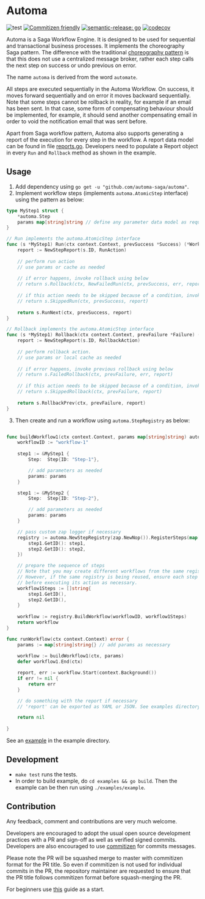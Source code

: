 # Automa
![test](https://github.com/automa-saga/automa/actions/workflows/test.yaml/badge.svg)
[![Commitizen friendly](https://img.shields.io/badge/commitizen-friendly-brightgreen.svg)](http://commitizen.github.io/cz-cli/)
[![semantic-release: go](https://img.shields.io/badge/semantic--release-go?logo=semantic-release)](https://github.com/semantic-release/semantic-release)
[![codecov](https://codecov.io/gh/automa-saga/automa/branch/master/graph/badge.svg?token=DMRN5J6TJW)](https://codecov.io/gh/automa-saga/automa)

Automa is a Saga Workflow Engine. It is designed to be used for sequential and transactional business processes. It 
implements the choreography Saga pattern. The difference with the traditional
[choreography pattern](https://learn.microsoft.com/en-us/azure/architecture/reference-architectures/saga/saga) is that 
this does not use a centralized message broker, rather each step calls the next step on success or undo previous on 
error. 

The name `automa` is derived from the word `automate`.

All steps are executed sequentially in the Automa Workflow. On success, it moves forward sequentially and on error it moves
backward sequentially. Note that some steps cannot be rollback in reality, for example if an email has been sent. In that
case, some form of compensating behaviour should be implemented, for example, it should send another compensating email 
in order to void the notification email that was sent before.

Apart from Saga workflow pattern, Automa also supports generating a report of the execution for every step in the workflow. 
A report data model can be found in file [reports.go](https://github.com/automa-saga/automa/blob/master/reports.go). 
Developers need to populate a Report object in every `Run` and `Rollback` method as shown in the example. 

## Usage

1. Add dependency using `go get -u "github.com/automa-saga/automa"`.
2. Implement workflow steps (implements `automa.AtomicStep` interface) using the pattern as below:
```go
type MyStep1 struct {
	*automa.Step
	params map[string]string // define any parameter data model as required
}

// Run implements the automa.AtomicStep interface
func (s *MyStep1) Run(ctx context.Context, prevSuccess *Success) (*WorkflowReport, error) {
	report := NewStepReport(s.ID, RunAction)
	
	// perform run action
	// use params or cache as needed
	
	// if error happens, invoke rollback using below
	// return s.Rollback(ctx, NewFailedRun(ctx, prevSuccess, err, report))
	
	// if this action needs to be skipped because of a condition, invoke next Run using..
	// return s.SkippedRun(ctx, prevSuccess, report) 
	
	return s.RunNext(ctx, prevSuccess, report)
}

// Rollback implements the automa.AtomicStep interface
func (s *MyStep1) Rollback(ctx context.Context, prevFailure *Failure) (*WorkflowReport, error) {
	report := NewStepReport(s.ID, RollbackAction)
	
	// perform rollback action.
	// use params or local cache as needed
	
	// if error happens, invoke previous rollback using below
	// return s.FailedRollback(ctx, prevFailure, err, report)
	
	// if this action needs to be skipped because of a condition, invoke ..
	// return s.SkippedRollback(ctx, prevFailure, report) 
	
	return s.RollbackPrev(ctx, prevFailure, report)
}
```
3. Then create and run a workflow using `automa.StepRegistry` as below:
```go

func buildWorkflow1(ctx context.Context, params map[string]string) automa.Workflow {
    workflowID := "workflow-1"
	
    step1 := &MyStep1 {
        Step:  Step{ID: "Step-1"},

        // add parameters as needed
        params: params
    }

    step1 := &MyStep2 {
        Step:  Step{ID: "Step-2"},

        // add parameters as needed
        params: params
    }

    // pass custom zap logger if necessary
    registry := automa.NewStepRegistry(zap.NewNop()).RegisterSteps(map[string]AtomicStep{
        step1.GetID(): step1,
        step2.GetID(): step2,
    })

    // prepare the sequence of steps
    // Note that you may create different workflows from the same registry if needed.
    // However, if the same registry is being reused, ensure each step clears its local cache (if it has any)
    // before executing its action as necessary.
    workflow1Steps := []string{
        step1.GetID(),
        step2.GetID(),
    }
	
    workflow := registry.BuildWorkflow(workflowID, workflow1Steps)
    return workflow
}

func runWorkflow(ctx context.Context) error {
    params := map[string]string{} // add params as necessary
	
    workflow := buildWorkflow1(ctx, params)
    defer workflow1.End(ctx)

    report, err := workflow.Start(context.Background())
    if err != nil {
        return err
    }

    // do something with the report if necessary 
    // 'report' can be exported as YAML or JSON. See examples directory.

    return nil
	
}
```

See an [example](https://github.com/automa-saga/automa/blob/master/example/example.go) in the example directory. 

## Development
 - `make test` runs the tests. 
 - In order to build example, do `cd examples && go build`. Then the example can be then run using `./examples/example`.

## Contribution
Any feedback, comment and contributions are very much welcome. 

Developers are encouraged to adopt the usual open source development practices with a PR and sign-off as well as 
verified signed commits. Developers are also encouraged to use [commitizen](https://commitizen-tools.github.io/commitizen/) 
for commits messages.

Please note the PR will be squashed merge to master with commitizen format for the PR title. So even if commitizen is not
used for individual commits in the PR, the repository maintainer are requested to ensure that the PR title follows 
commitizen format before squash-merging the PR.

For beginners use [this](https://github.com/firstcontributions/first-contributions) guide as a start.
